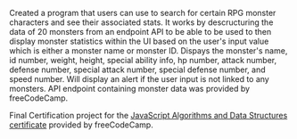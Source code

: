 Created a program that users can use to search for certain RPG monster characters and see their associated stats. It works by descructuring the data of 20 monsters from an endpoint API to be able to be used to then display monster statistics within the UI based on the user's input value which is either a monster name or monster ID. Dispays the monster's name, id number, weight, height, special ability info, hp number, attack number, defense number, special attack number, special defense number, and speed number. Will display an alert if the user input is not linked to any monsters. API endpoint containing monster data was provided by freeCodeCamp.

Final Certification project for the [JavaScript Algorithms and Data Structures certificate]([https://www.freecodecamp.org/certification/SJB15/javascript-algorithms-and-data-structures-v8]) provided by freeCodeCamp.
